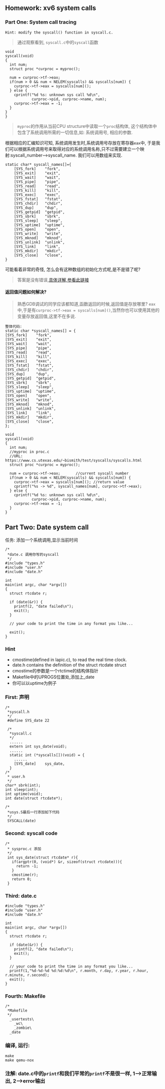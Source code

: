 ## Homework: xv6 system calls

### Part One: System call tracing
```
Hint: modify the syscall() function in syscall.c.
```
> 通过观察看到, `syscall.c`中的`syscall`函数
```
void
syscall(void)
{
  int num;
  struct proc *curproc = myproc();

  num = curproc->tf->eax;
  if(num > 0 && num < NELEM(syscalls) && syscalls[num]) {
    curproc->tf->eax = syscalls[num]();
  } else {
    cprintf("%d %s: unknown sys call %d\n",
            curproc->pid, curproc->name, num);
    curproc->tf->eax = -1;
  }
}
}
```
> `myproc`的作用从当前CPU structure中读取一个`proc`结构体, 这个结构体中包含了系统调用所需的一切信息,如: 系统调用号, 相应的参数.

根据相应的汇编知识可知, 系统调用发生时,系统调用号存放在寄存器`eax`中, 于是我们可以根据系统调用号来取得对应的系统调用名称,只不过需要建立一个映射:syscall_number-->syscall_name. 我们可以用数组来实现.

```
static char* syscall_names[]={
    [SYS_fork]    "fork",
    [SYS_exit]    "exit",
    [SYS_wait]    "wait",
    [SYS_pipe]    "pipe",
    [SYS_read]    "read",
    [SYS_kill]    "kill",
    [SYS_exec]    "exec",
    [SYS_fstat]   "fstat",
    [SYS_chdir]   "chdir",
    [SYS_dup]     "dup",
    [SYS_getpid]  "getpid",
    [SYS_sbrk]    "sbrk",
    [SYS_sleep]   "sleep",
    [SYS_uptime]  "uptime",
    [SYS_open]    "open",
    [SYS_write]   "write",
    [SYS_mknod]   "mknod",
    [SYS_unlink]  "unlink",
    [SYS_link]    "link",
    [SYS_mkdir]   "mkdir",
    [SYS_close]   "close",
}
```
可能看着非常的奇怪, 怎么会有这种数组的初始化方式呢,是不是错了呢?
> 答案是没有错误,[具体详解,参看此链接](http://gcc.gnu.org/onlinedocs/gcc-4.1.2/gcc/Designated-Inits.html)

#### 返回值问题如何解决?
> 熟悉GDB调试的同学应该都知道,函数返回的时候,返回值是存放哪里? `eax`中,于是有`curproc->tf->eax = syscalls[num]()`,当然你也可以使用其他的变量存放返回值,这里不在多说.
```
整体代码:
static char *syscall_names[] = {
[SYS_fork]    "fork",
[SYS_exit]    "exit",
[SYS_wait]    "wait",
[SYS_pipe]    "pipe",
[SYS_read]    "read",
[SYS_kill]    "kill",
[SYS_exec]    "exec",
[SYS_fstat]   "fstat",
[SYS_chdir]   "chdir",
[SYS_dup]     "dup",
[SYS_getpid]  "getpid",
[SYS_sbrk]    "sbrk",
[SYS_sleep]   "sleep",
[SYS_uptime]  "uptime",
[SYS_open]    "open",
[SYS_write]   "write",
[SYS_mknod]   "mknod",
[SYS_unlink]  "unlink",
[SYS_link]    "link",
[SYS_mkdir]   "mkdir",
[SYS_close]   "close",
};

void
syscall(void)
{
  int num;
  //myproc in proc.c
  //URL: https://www.cs.utexas.edu/~bismith/test/syscalls/syscalls.html
  struct proc *curproc = myproc();

  num = curproc->tf->eax;		//current syscall number
  if(num > 0 && num < NELEM(syscalls) && syscalls[num]) {
    curproc->tf->eax = syscalls[num]();	//return value
    cprintf("%s -> %d", syscall_names[num], curproc->tf->eax);
  } else {
    cprintf("%d %s: unknown sys call %d\n",
            curproc->pid, curproc->name, num);
    curproc->tf->eax = -1;
  }
}
```
## Part Two: Date system call
任务: 添加一个系统调用,显示当前时间
```
/*
 *date.c 调用你写的syscall
 */
#include "types.h"
#include "user.h"
#include "date.h"

int
main(int argc, char *argv[])
{
  struct rtcdate r;

  if (date(&r)) {
    printf(2, "date failed\n");
    exit();
  }

  // your code to print the time in any format you like...

  exit();
}
```
### Hint
- cmostime(defined in lapic.c), to read the real time clock.
-  date.h contains the definition of the struct rtcdate struct
- cmostime的参数是一个rtctime的结构体指针
- Makefile中的UPROGS位置处,添加上_date
- 你可以以uptime为例子

### First: 声明
```
/*
 *syscall.h
 */
 #define SYS_date 22

 /*
  *syscall.c
  */
  ......
  extern int sys_date(void);
  ......
  static int (*syscalls[])(void) = {
    ......
    [SYS_date]    sys_date,
  }
/*
 * user.h
 */
char* sbrk(int);
int sleep(int);
int uptime(void);
int date(struct rtcdate*);

/*
 *usys.S最后一行添加如下代码
 */
 SYSCALL(date)
```
### Second: syscall code
```
/*
 * sysproc.c 添加
 */
 int sys_date(struct rtcdate* r){
   if(argptr(0, (void*) &r, sizeof(struct rtcdate))){
     return -1;
   }
   cmostime(r);
   return 0; 
 }
```
### Third: date.c
```
#include "types.h"
#include "user.h"
#include "date.h"

int
main(int argc, char *argv[])
{
  struct rtcdate r;

  if (date(&r)) {
    printf(2, "date failed\n");
    exit();
  }

  // your code to print the time in any format you like...
  printf(1,"%d-%d-%d %d:%d:%d\n", r.month, r.day, r.year, r.hour, r.minute, r.second);
  exit();
}
```
### Fourth: Makefile
```
/*
 *Makefile
 */
  _usertests\
	_wc\
	_zombie\
  _date

```
### 编译, 运行:
```
make
make qemu-nox
```
### 注解: date.c中的`printf`和我们平常的`printf`不是很一样, 1-->正常输出, 2-->error输出